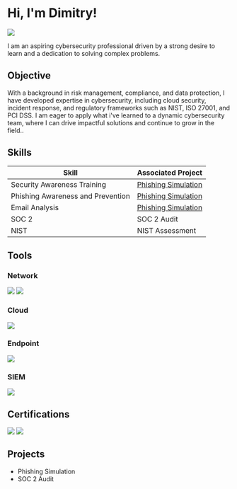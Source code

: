 # Hi, I'm Dimitry!
<a href="https://linkedin.com/in/dimitrydecolin"><img src="https://img.shields.io/badge/-LinkedIn-0072b1?&style=for-the-badge&logo=linkedin&logoColor=white" /></a>

I am an aspiring cybersecurity professional driven by a strong desire to learn and a dedication to solving complex problems.

## Objective
With a background in risk management, compliance, and data protection, I have developed expertise in cybersecurity, including cloud security, incident response, and regulatory frameworks such as NIST, ISO 27001, and PCI DSS. I am eager to apply what i've learned to a dynamic cybersecurity team, where I can drive impactful solutions and continue to grow in the field..

## Skills
| Skill                                         | Associated Project         |
|-----------------------------------------------|----------------------------|
| Security Awareness Training                   | <a href="https://github.com/dimi901/Phishing-Simulation">Phishing Simulation</a>|
| Phishing Awareness and Prevention             | <a href="https://github.com/dimi901/Phishing-Simulation">Phishing Simulation</a>|
| Email Analysis                                | <a href="https://github.com/dimi901/Phishing-Simulation">Phishing Simulation</a>|
| SOC 2      | SOC 2 Audit|
| NIST                 | NIST Assessment|

## Tools

### Network
<div>
    <img src="https://img.shields.io/badge/-Wireshark-1679A7?&style=for-the-badge&logo=Wireshark&logoColor=white" />
    <img src="https://img.shields.io/badge/-Cisco%20Packet%20Tracer-1BA0D7?style=for-the-badge&logo=Cisco&logoColor=white" />
</div>

### Cloud
<div>
    <img src="https://img.shields.io/badge/-AWS-232F3E?style=for-the-badge&logo=Amazon%20AWS&logoColor=white" />
</div>

### Endpoint
<div>
    <img src="https://img.shields.io/badge/-Microsoft_Defender_for_Endpoint-00A4EF?&style=for-the-badge&logo=Microsoft&logoColor=white" />
</div>

### SIEM
<div>
    <img src="https://img.shields.io/badge/-Splunk-000000?&style=for-the-badge&logo=Splunk&logoColor=white" />
</div>

## Certifications
<div>
<img src="https://img.shields.io/badge/-Security%2B-FF0000?&style=for-the-badge&logo=CompTIA&logoColor=white" />
<img src="https://img.shields.io/badge/-ISC2%20CC-006400?&style=for-the-badge&logoColor=white" />
</div>

## Projects
- Phishing Simulation
- SOC 2 Audit
